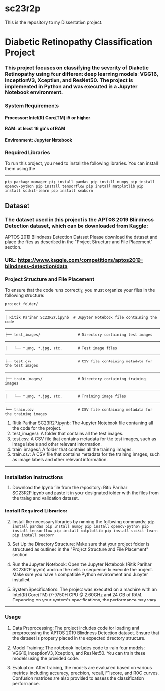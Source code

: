 # sc23r2p
This is the repository to my Dissertation project.

# Diabetic Retinopathy Classification Project
### This project focuses on classifying the severity of Diabetic Retinopathy using four different deep learning models: VGG16, InceptionV3, Xception, and ResNet50. The project is implemented in Python and was executed in a Jupyter Notebook environment.

### System Requirements
#### Processor: Intel(R) Core(TM) i5 or higher
#### RAM: at least 16 gb's of RAM
#### Environment: Jupyter Notebook

### Required Libraries
To run this project, you need to install the following libraries. You can install them using the 
***
`
pip package manager
pip install pandas
pip install numpy
pip install opencv-python
pip install tensorflow
pip install matplotlib
pip install scikit-learn
pip install seaborn
`

## Dataset
### The dataset used in this project is the APTOS 2019 Blindness Detection dataset, which can be downloaded from Kaggle:

APTOS 2019 Blindness Detection Dataset
Please download the dataset and place the files as described in the "Project Structure and File Placement" section. 
### URL: https://www.kaggle.com/competitions/aptos2019-blindness-detection/data

### Project Structure and File Placement
To ensure that the code runs correctly, you must organize your files in the following structure:

`project_folder/`
***
`│ Ritik Parihar SC23R2P.ipynb  # Jupyter Notebook file containing the code`
***
`├── test_images/                 # Directory containing test images`
***
`│   └── *.png, *.jpg, etc.       # Test image files`
***
`├── test.csv                     # CSV file containing metadata for the test images`
***
`├── train_images/                # Directory containing training images`
***
`│   └── *.png, *.jpg, etc.       # Training image files`
***
`└── train.csv                    # CSV file containing metadata for the training images`
1. Ritik Parihar SC23R2P.ipynb: The Jupyter Notebook file containing all the code for the project.
2. test_images/: A folder that contains all the test images.
3.  test.csv: A CSV file that contains metadata for the test images, such as image labels and other relevant information.
4. train_images/: A folder that contains all the training images.
5. train.csv: A CSV file that contains metadata for the training images, such as image labels and other relevant information.
*** 
### Installation Instructions
1. Download the Ipynb file from the repository: Ritik Parihar SC23R2P.ipynb and paste it in your designated folder with the files from the traing and validation dataset.
### install Required Libraries:
2. Install the necessary libraries by running the following commands:
   `pip install pandas
pip install numpy
pip install opencv-python
pip install tensorflow
pip install matplotlib
pip install scikit-learn
pip install seaborn`

3. Set Up the Directory Structure:
Make sure that your project folder is structured as outlined in the "Project Structure and File Placement" section.
4. Run the Jupyter Notebook:
Open the Jupyter Notebook (Ritik Parihar SC23R2P.ipynb) and run the cells in sequence to execute the project. Make sure you have a compatible Python environment and Jupyter installed.
5. System Specifications:
The project was executed on a machine with an Intel(R) Core(TM) i7-9750H CPU @ 2.60GHz and 24 GB of RAM. Depending on your system's specifications, the performance may vary.
***
### Usage
1. Data Preprocessing:
The project includes code for loading and preprocessing the APTOS 2019 Blindness Detection dataset. Ensure that the dataset is properly placed in the expected directory structure.

2. Model Training:
The notebook includes code to train four models: VGG16, InceptionV3, Xception, and ResNet50. You can train these models using the provided code.

3. Evaluation:
After training, the models are evaluated based on various metrics, including accuracy, precision, recall, F1 score, and ROC curves. Confusion matrices are also provided to assess the classification performance.

